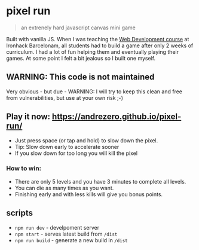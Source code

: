 # pixel run

> an extrenely hard javascript canvas mini game

Built with vanilla JS. When I was teaching the [Web Development course](https://www.ironhack.com/en/web-development) at Ironhack Barcelonam, all students had to build a game after only 2 weeks of curriculum. I had a lot of fun helping them and eventually playing their games. At some point I felt a bit jealous so I built one myself.

## WARNING: This code is not maintained

Very obvious - but due - WARNING: I will try to keep this clean and free from vulnerabilities, but use at your own risk ;-)

## Play it now: https://andrezero.github.io/pixel-run/

- Just press space (or tap and hold) to slow down the pixel.
- Tip: Slow down early to accelerate sooner
- If you slow down for too long you will kill the pixel

### How to win:

- There are only 5 levels and you have 3 minutes to complete all levels.
- You can die as many times as you want.
- Finishing early and with less kills will give you bonus points.


## scripts

- `npm run dev` - develpoment server
- `npm start` - serves latest build from `/dist`
- `npm run build` - generate a new build in `/dist`
